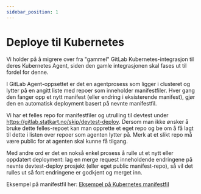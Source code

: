 ```yaml
---
sidebar_position: 1
---
```


# Deploye til Kubernetes

Vi holder på å migrere over fra "gammel" GitLab Kubernetes-integrasjon til deres
Kubernetes Agent, siden den gamle integrasjonen skal fases ut til fordel for
denne.

I GitLab Agent-oppsettet er det en agentprosess som ligger i clusteret og lytter
på en angitt liste med repoer som inneholder manifestfiler. Hver gang den fanger
opp et nytt manifest (eller endring i eksisterende manifest), gjør den en
automatisk deployment basert på nevnte manifestfil.

Vi har et felles repo for manifestfiler og utrulling til devtest under
https://gitlab.statkart.no/skip/devtest-deploy. Dersom man ikke ønsker å bruke
dette felles-repoet kan man opprette et eget repo og be om å få lagt til dette
i listen over repoer som agenten lytter på. Merk at et slikt repo må være public
for at agenten skal kunne få tilgang.

Med andre ord er det en nokså enkel prosess å rulle ut et nytt eller oppdatert
deployment: lag en merge request inneholdende endringene på nevnte
devtest-deploy prosjekt (eller eget public manifest-repo), så vil det rulles ut
så fort endringene er godkjent og merget inn.

Eksempel på manifestfil her:
[Eksempel på Kubernetes manifestfil](https://confluence.statkart.no/display/SKIP/Kubernetes+manifestfiler)
